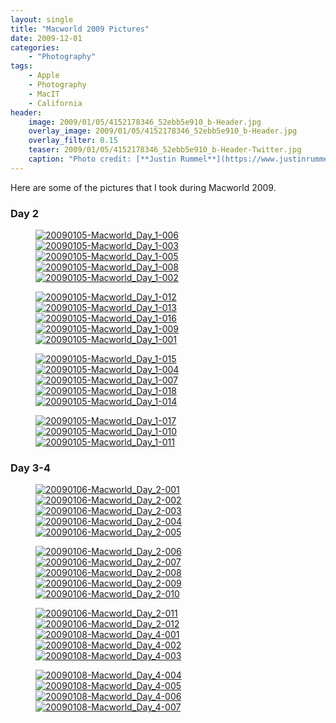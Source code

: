 ```yaml
---
layout: single
title: "Macworld 2009 Pictures"
date: 2009-12-01
categories:
    - "Photography"
tags:
    - Apple
    - Photography
    - MacIT
    - California
header:
    image: 2009/01/05/4152178346_52ebb5e910_b-Header.jpg
    overlay_image: 2009/01/05/4152178346_52ebb5e910_b-Header.jpg
    overlay_filter: 0.15
    teaser: 2009/01/05/4152178346_52ebb5e910_b-Header-Twitter.jpg 		# Shrink image to 575 width
    caption: "Photo credit: [**Justin Rummel**](https://www.justinrummel.com)"
---
```


Here are some of the pictures that I took during Macworld 2009.

### Day 2

<figure class="fifth">
<a href="https://www.flickr.com/photos/justinrummel/4152178118/"><img src="https://farm3.static.flickr.com/2695/4152178118_4b62cd90ca_q.jpg" title="20090105-Macworld_Day_1-006" /></a>
<a href="https://www.flickr.com/photos/justinrummel/4152178346/"><img src="https://farm3.static.flickr.com/2688/4152178346_52ebb5e910_q.jpg" title="20090105-Macworld_Day_1-003" /></a>
<a href="https://www.flickr.com/photos/justinrummel/4151418197/"><img src="https://farm3.static.flickr.com/2556/4151418197_a76d202065_q.jpg" title="20090105-Macworld_Day_1-005" /></a>
<a href="https://www.flickr.com/photos/justinrummel/4152178812/"><img src="https://farm3.static.flickr.com/2491/4152178812_5968d533a2_q.jpg" title="20090105-Macworld_Day_1-008" /></a>
<a href="https://www.flickr.com/photos/justinrummel/4152179036/"><img src="https://farm3.static.flickr.com/2756/4152179036_2b78948ede_q.jpg" title="20090105-Macworld_Day_1-002" /></a>
</figure>
<figure class="fifth">
<a href="https://www.flickr.com/photos/justinrummel/4151418927/"><img src="https://farm3.static.flickr.com/2764/4151418927_2898f69569_q.jpg" title="20090105-Macworld_Day_1-012" /></a>
<a href="https://www.flickr.com/photos/justinrummel/4151419207/"><img src="https://farm3.static.flickr.com/2536/4151419207_cc251e4b40_q.jpg" title="20090105-Macworld_Day_1-013" /></a>
<a href="https://www.flickr.com/photos/justinrummel/4152179948/"><img src="https://farm3.static.flickr.com/2800/4152179948_c59609b2f1_q.jpg" title="20090105-Macworld_Day_1-016" /></a>
<a href="https://www.flickr.com/photos/justinrummel/4152180238/"><img src="https://farm3.static.flickr.com/2578/4152180238_129f5a6102_q.jpg" title="20090105-Macworld_Day_1-009" /></a>
<a href="https://www.flickr.com/photos/justinrummel/4151420033/"><img src="https://farm3.static.flickr.com/2744/4151420033_691302d2e0_q.jpg" title="20090105-Macworld_Day_1-001" /></a>
</figure>
<figure class="fifth">
<a href="https://www.flickr.com/photos/justinrummel/4152180684/"><img src="https://farm3.static.flickr.com/2513/4152180684_fc952be3b2_q.jpg" title="20090105-Macworld_Day_1-015" /></a>
<a href="https://www.flickr.com/photos/justinrummel/4152180890/"><img src="https://farm3.static.flickr.com/2772/4152180890_700c3c3b0c_q.jpg" title="20090105-Macworld_Day_1-004" /></a>
<a href="https://www.flickr.com/photos/justinrummel/4152181078/"><img src="https://farm3.static.flickr.com/2554/4152181078_356b0cb5fd_q.jpg" title="20090105-Macworld_Day_1-007" /></a>
<a href="https://www.flickr.com/photos/justinrummel/4151420799/"><img src="https://farm3.static.flickr.com/2734/4151420799_9ef5ca6592_q.jpg" title="20090105-Macworld_Day_1-018" /></a>
<a href="https://www.flickr.com/photos/justinrummel/4152181522/"><img src="https://farm3.static.flickr.com/2550/4152181522_e3df632e84_q.jpg" title="20090105-Macworld_Day_1-014" /></a>
</figure>
<figure class="fifth">
<a href="https://www.flickr.com/photos/justinrummel/4152181762/"><img src="https://farm3.static.flickr.com/2639/4152181762_f01998c6da_q.jpg" title="20090105-Macworld_Day_1-017" /></a>
<a href="https://www.flickr.com/photos/justinrummel/4151421601/"><img src="https://farm3.static.flickr.com/2754/4151421601_1cc465411d_q.jpg" title="20090105-Macworld_Day_1-010" /></a>
<a href="https://www.flickr.com/photos/justinrummel/4152182226/"><img src="https://farm3.static.flickr.com/2544/4152182226_aee36e4691_q.jpg" title="20090105-Macworld_Day_1-011" /></a>
</figure>

### Day 3-4

<figure class="fifth">
<a href="https://www.flickr.com/photos/justinrummel/4151428011/"><img src="https://farm3.static.flickr.com/2714/4151428011_5432032c13_q.jpg" title="20090106-Macworld_Day_2-001" /></a>
<a href="https://www.flickr.com/photos/justinrummel/4151428323/"><img src="https://farm3.static.flickr.com/2562/4151428323_cd17b5b126_q.jpg" title="20090106-Macworld_Day_2-002" /></a>
<a href="https://www.flickr.com/photos/justinrummel/4151428605/"><img src="https://farm3.static.flickr.com/2666/4151428605_c19744ce70_q.jpg" title="20090106-Macworld_Day_2-003" /></a>
<a href="https://www.flickr.com/photos/justinrummel/4152189442/"><img src="https://farm3.static.flickr.com/2554/4152189442_dbcc568d8e_q.jpg" title="20090106-Macworld_Day_2-004" /></a>
<a href="https://www.flickr.com/photos/justinrummel/4152189640/"><img src="https://farm3.static.flickr.com/2698/4152189640_bcf226dccf_q.jpg" title="20090106-Macworld_Day_2-005" /></a>
</figure>
<figure class="fifth">
<a href="https://www.flickr.com/photos/justinrummel/4152189848/"><img src="https://farm3.static.flickr.com/2745/4152189848_cc9ce6c476_q.jpg" title="20090106-Macworld_Day_2-006" /></a>
<a href="https://www.flickr.com/photos/justinrummel/4152190088/"><img src="https://farm3.static.flickr.com/2600/4152190088_eb5b3f54da_q.jpg" title="20090106-Macworld_Day_2-007" /></a>
<a href="https://www.flickr.com/photos/justinrummel/4151429621/"><img src="https://farm3.static.flickr.com/2635/4151429621_f2d80dba07_q.jpg" title="20090106-Macworld_Day_2-008" /></a>
<a href="https://www.flickr.com/photos/justinrummel/4152190544/"><img src="https://farm3.static.flickr.com/2531/4152190544_efbe750182_q.jpg" title="20090106-Macworld_Day_2-009" /></a>
<a href="https://www.flickr.com/photos/justinrummel/4151430083/"><img src="https://farm3.static.flickr.com/2511/4151430083_0a0e3ac346_q.jpg" title="20090106-Macworld_Day_2-010" /></a>
</figure>
<figure class="fifth">
<a href="https://www.flickr.com/photos/justinrummel/4152191042/"><img src="https://farm3.static.flickr.com/2637/4152191042_399e3db4c0_q.jpg" title="20090106-Macworld_Day_2-011" /></a>
<a href="https://www.flickr.com/photos/justinrummel/4152191248/"><img src="https://farm3.static.flickr.com/2569/4152191248_cac1d4ed71_q.jpg" title="20090106-Macworld_Day_2-012" /></a>
<a href="https://www.flickr.com/photos/justinrummel/4151432771/"><img src="https://farm3.static.flickr.com/2764/4151432771_5841225d80_q.jpg" title="20090108-Macworld_Day_4-001" /></a>
<a href="https://www.flickr.com/photos/justinrummel/4151433023/"><img src="https://farm3.static.flickr.com/2714/4151433023_c68591de81_q.jpg" title="20090108-Macworld_Day_4-002" /></a>
<a href="https://www.flickr.com/photos/justinrummel/4151433227/"><img src="https://farm3.static.flickr.com/2494/4151433227_31b9837987_q.jpg" title="20090108-Macworld_Day_4-003" /></a>
</figure>
<figure class="fifth">
<a href="https://www.flickr.com/photos/justinrummel/4151433421/"><img src="https://farm3.static.flickr.com/2729/4151433421_0a48055015_q.jpg" title="20090108-Macworld_Day_4-004" /></a>
<a href="https://www.flickr.com/photos/justinrummel/4152194184/"><img src="https://farm3.static.flickr.com/2636/4152194184_a62a9c646d_q.jpg" title="20090108-Macworld_Day_4-005" /></a>
<a href="https://www.flickr.com/photos/justinrummel/4152194540/"><img src="https://farm3.static.flickr.com/2570/4152194540_e72f83bb84_q.jpg" title="20090108-Macworld_Day_4-006" /></a>
<a href="https://www.flickr.com/photos/justinrummel/4152194874/"><img src="https://farm3.static.flickr.com/2636/4152194874_90ea648c06_q.jpg" title="20090108-Macworld_Day_4-007" /></a>
</figure>
